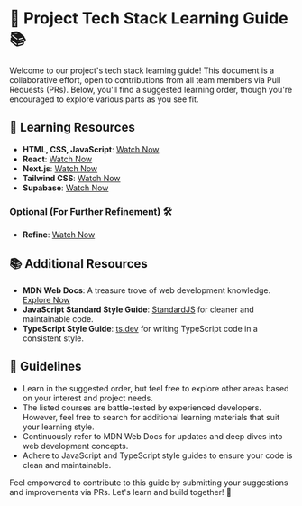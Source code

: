 # 🚀 Project Tech Stack Learning Guide 📚

Welcome to our project's tech stack learning guide! This document is a collaborative effort, open to contributions from all team members via Pull Requests (PRs). Below, you'll find a suggested learning order, though you're encouraged to explore various parts as you see fit.

## 📖 Learning Resources

- **HTML, CSS, JavaScript**: [Watch Now](https://youtu.be/ysEN5RaKOlA?si=xR4-LRihmPBR5Fb6)
- **React**: [Watch Now](https://www.youtube.com/watch?v=b9eMGE7QtTk&t=270s&pp=ygULcmVhY3QgZ3VpZGU%3D)
- **Next.js**: [Watch Now](https://www.youtube.com/watch?v=wm5gMKuwSYk&t=782s&pp=ygUHbmV4dGogcw%3D%3D)
- **Tailwind CSS**: [Watch Now](https://www.youtube.com/watch?v=tS7upsfuxmo&t=3756s&pp=ygURdGFpbHdpbmQgdHV0b3JpYWw%3D)
- **Supabase**: [Watch Now](https://www.youtube.com/watch?v=dU7GwCOgvNY&t=5014s&pp=ygUIc3VwYWJhc2U%3D)

### Optional (For Further Refinement) 🛠️

- **Refine**: [Watch Now](https://www.youtube.com/watch?v=6a3Dz8gwjdg&t=139s&pp=ygUGcmVmaW5l)

## 📚 Additional Resources

- **MDN Web Docs**: A treasure trove of web development knowledge. [Explore Now](https://developer.mozilla.org/en-US/)
- **JavaScript Standard Style Guide**: [StandardJS](https://standardjs.com/) for cleaner and maintainable code.
- **TypeScript Style Guide**: [ts.dev](https://ts.dev/style/) for writing TypeScript code in a consistent style.

## 🚧 Guidelines

- Learn in the suggested order, but feel free to explore other areas based on your interest and project needs.
- The listed courses are battle-tested by experienced developers. However, feel free to search for additional learning materials that suit your learning style.
- Continuously refer to MDN Web Docs for updates and deep dives into web development concepts.
- Adhere to JavaScript and TypeScript style guides to ensure your code is clean and maintainable.

Feel empowered to contribute to this guide by submitting your suggestions and improvements via PRs. Let's learn and build together! 🌟
